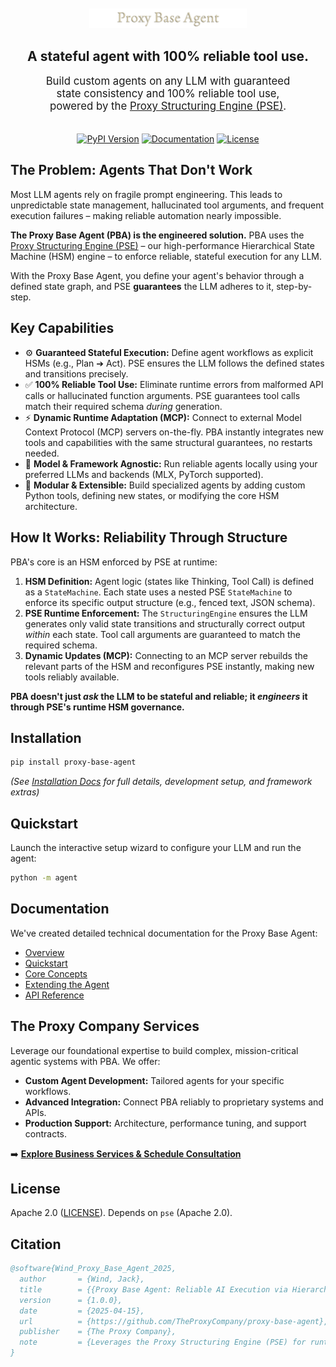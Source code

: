 <p align="center">
  <img src="logo.png" alt="Proxy Base Agent" style="object-fit: contain; max-width: 50%; padding-top: 20px;"/>
</p>

<h2 align="center">
  A stateful agent with 100% reliable tool use.
</h2>

<p align="center" style="font-size: 1.2em; width: 80%; max-width: 700px; margin: 0 auto; padding-bottom: 20px;">
  Build custom agents on any LLM with guaranteed state consistency and 100% reliable tool use, powered by the <a href="https://github.com/TheProxyCompany/proxy-structuring-engine">Proxy Structuring Engine (PSE)</a>.
</p>

<p align="center">
  <a href="https://pypi.org/project/proxy-base-agent/"><img src="https://img.shields.io/pypi/v/proxy-base-agent.svg" alt="PyPI Version"></a>
  <a href="https://docs.theproxycompany.com/pba/"><img src="https://img.shields.io/badge/docs-latest-blue.svg" alt="Documentation"></a>
  <a href="https://github.com/TheProxyCompany/proxy-base-agent/blob/main/LICENSE"><img src="https://img.shields.io/badge/license-Apache%202.0-blue.svg" alt="License"></a>
</p>

## The Problem: Agents That Don't Work

Most LLM agents rely on fragile prompt engineering. This leads to unpredictable state management, hallucinated tool arguments, and frequent execution failures – making reliable automation nearly impossible.

**The Proxy Base Agent (PBA) is the engineered solution.** PBA uses the [Proxy Structuring Engine (PSE)](https://github.com/TheProxyCompany/proxy-structuring-engine) – our high-performance Hierarchical State Machine (HSM) engine – to enforce reliable, stateful execution for any LLM.

With the Proxy Base Agent, you define your agent's behavior through a defined state graph, and PSE **guarantees** the LLM adheres to it, step-by-step.

## Key Capabilities

*   ⚙️ **Guaranteed Stateful Execution:** Define agent workflows as explicit HSMs (e.g., Plan ➔ Act). PSE ensures the LLM follows the defined states and transitions precisely.
*   ✅ **100% Reliable Tool Use:** Eliminate runtime errors from malformed API calls or hallucinated function arguments. PSE guarantees tool calls match their required schema *during* generation.
*   ⚡ **Dynamic Runtime Adaptation (MCP):** Connect to external Model Context Protocol (MCP) servers on-the-fly. PBA instantly integrates new tools and capabilities with the same structural guarantees, no restarts needed.
*   🔌 **Model & Framework Agnostic:** Run reliable agents locally using your preferred LLMs and backends (MLX, PyTorch supported).
*   🧩 **Modular & Extensible:** Build specialized agents by adding custom Python tools, defining new states, or modifying the core HSM architecture.

## How It Works: Reliability Through Structure

PBA's core is an HSM enforced by PSE at runtime:

1.  **HSM Definition:** Agent logic (states like Thinking, Tool Call) is defined as a `StateMachine`. Each state uses a nested PSE `StateMachine` to enforce its specific output structure (e.g., fenced text, JSON schema).
2.  **PSE Runtime Enforcement:** The `StructuringEngine` ensures the LLM generates only valid state transitions and structurally correct output *within* each state. Tool call arguments are guaranteed to match the required schema.
3.  **Dynamic Updates (MCP):** Connecting to an MCP server rebuilds the relevant parts of the HSM and reconfigures PSE instantly, making new tools reliably available.

**PBA doesn't just *ask* the LLM to be stateful and reliable; it *engineers* it through PSE's runtime HSM governance.**

## Installation

```bash
pip install proxy-base-agent
```
*(See [Installation Docs](https://docs.theproxycompany.com/pba/getting-started/installation/) for full details, development setup, and framework extras)*

## Quickstart

Launch the interactive setup wizard to configure your LLM and run the agent:

```bash
python -m agent
```

## Documentation

We've created detailed technical documentation for the Proxy Base Agent:

*   [Overview](https://docs.theproxycompany.com/pba/)
*   [Quickstart](https://docs.theproxycompany.com/pba/getting-started/quickstart/)
*   [Core Concepts](https://docs.theproxycompany.com/pba/concepts/)
*   [Extending the Agent](https://docs.theproxycompany.com/pba/extending/)
*   [API Reference](https://docs.theproxycompany.com/pba/api/)

## The Proxy Company Services

Leverage our foundational expertise to build complex, mission-critical agentic systems with PBA. We offer:

*   **Custom Agent Development:** Tailored agents for your specific workflows.
*   **Advanced Integration:** Connect PBA reliably to proprietary systems and APIs.
*   **Production Support:** Architecture, performance tuning, and support contracts.

➡️ **[Explore Business Services & Schedule Consultation](https://theproxycompany.com/business)**

## License

Apache 2.0 ([LICENSE](LICENSE)). Depends on `pse` (Apache 2.0).

## Citation

```bibtex
@software{Wind_Proxy_Base_Agent_2025,
  author       = {Wind, Jack},
  title        = {{Proxy Base Agent: Reliable AI Execution via Hierarchical State Machines}},
  version      = {1.0.0},
  date         = {2025-04-15},
  url          = {https://github.com/TheProxyCompany/proxy-base-agent},
  publisher    = {The Proxy Company},
  note         = {Leverages the Proxy Structuring Engine (PSE) for runtime guarantees}
}
```
